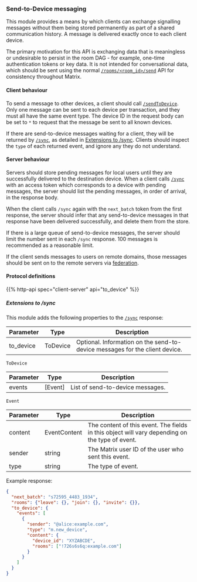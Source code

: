 
### Send-to-Device messaging

This module provides a means by which clients can exchange signalling
messages without them being stored permanently as part of a shared
communication history. A message is delivered exactly once to each
client device.

The primary motivation for this API is exchanging data that is
meaningless or undesirable to persist in the room DAG - for example,
one-time authentication tokens or key data. It is not intended for
conversational data, which should be sent using the normal [`/rooms/<room_id>/send`](/client-server-api/#put_matrixclientv3roomsroomidsendeventtypetxnid) API for
consistency throughout Matrix.

#### Client behaviour

To send a message to other devices, a client should call
[`/sendToDevice`](/client-server-api/#put_matrixclientv3sendtodeviceeventtypetxnid). Only one message can be sent to each device per
transaction, and they must all have the same event type. The device ID
in the request body can be set to `*` to request that the message be
sent to all known devices.

If there are send-to-device messages waiting for a client, they will be
returned by [`/sync`](/client-server-api/#get_matrixclientv3sync), as detailed in [Extensions to /sync](/client-server-api/#extensions-to-sync). Clients should
inspect the `type` of each returned event, and ignore any they do not
understand.

#### Server behaviour

Servers should store pending messages for local users until they are
successfully delivered to the destination device. When a client calls
[`/sync`](/client-server-api/#get_matrixclientv3sync)
with an access token which corresponds to a device with pending
messages, the server should list the pending messages, in order of
arrival, in the response body.

When the client calls `/sync` again with the `next_batch` token from the
first response, the server should infer that any send-to-device messages
in that response have been delivered successfully, and delete them from
the store.

If there is a large queue of send-to-device messages, the server should
limit the number sent in each `/sync` response. 100 messages is
recommended as a reasonable limit.

If the client sends messages to users on remote domains, those messages
should be sent on to the remote servers via
[federation](/server-server-api#send-to-device-messaging).

#### Protocol definitions

{{% http-api spec="client-server" api="to_device" %}}

##### Extensions to /sync

This module adds the following properties to the [`/sync`](/client-server-api/#get_matrixclientv3sync) response:

| Parameter | Type      | Description                                                                 |
|-----------|-----------|-----------------------------------------------------------------------------|
| to_device | ToDevice  | Optional. Information on the send-to-device messages for the client device. |

`ToDevice`

| Parameter | Type      | Description                      |
|-----------|-----------|----------------------------------|
| events    | [Event]   | List of send-to-device messages. |

`Event`

| Parameter  | Type         | Description                                                                                     |
|------------|--------------|-------------------------------------------------------------------------------------------------|
| content    | EventContent | The content of this event. The fields in this object will vary depending on the type of event.  |
| sender     | string       | The Matrix user ID of the user who sent this event.                                             |
| type       | string       | The type of event.                                                                              |

Example response:

```json
{
  "next_batch": "s72595_4483_1934",
  "rooms": {"leave": {}, "join": {}, "invite": {}},
  "to_device": {
    "events": [
      {
        "sender": "@alice:example.com",
        "type": "m.new_device",
        "content": {
          "device_id": "XYZABCDE",
          "rooms": ["!726s6s6q:example.com"]
        }
      }
    ]
  }
}
```
